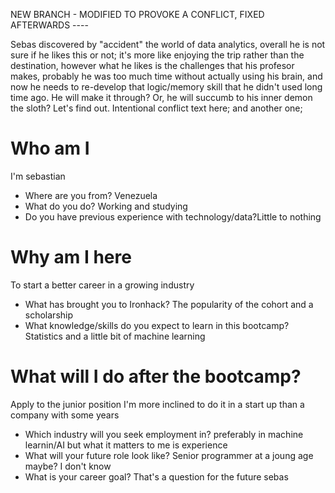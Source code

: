 NEW BRANCH - MODIFIED TO PROVOKE A CONFLICT, FIXED AFTERWARDS ----

Sebas discovered by "accident" the world of data analytics, overall he is not sure if he likes this or not; it's more like enjoying the trip rather than the destination, however what he likes is the challenges that his profesor makes, probably he was too much time without actually using his brain, and now he needs to re-develop that logic/memory skill that he didn't used long time ago. He will make it through? Or, he will succumb to his inner demon the sloth? Let's find out.
Intentional conflict text here; and another one; 
# Who am I
I'm sebastian
* Where are you from? Venezuela
* What do you do? Working and studying
* Do you have previous experience with technology/data?Little to nothing

# Why am I here
To start a better career in a growing industry
* What has brought you to Ironhack? The popularity of the cohort and a scholarship
* What knowledge/skills do you expect to learn in this bootcamp? Statistics and a little bit of machine learning

# What will I do after the bootcamp?
Apply to the junior position I'm more inclined to do it in a start up than a company with some years
* Which industry will you seek employment in? preferably in machine learnin/AI but what it matters to me is experience
* What will your future role look like? Senior programmer at a joung age maybe? I don't know
* What is your career goal? That's a question for the future sebas